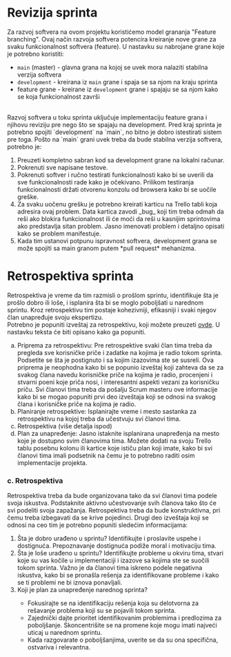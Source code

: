 # Revizija sprinta
Za razvoj softvera na ovom projektu koristićemo model grananja "Feature branching". Ovaj način razvoja softvera potencira kreiranje nove grane za svaku funkcionalnost softvera (feature). U nastavku su nabrojane grane koje je potrebno koristiti:
- `main` (master) - glavna grana na kojoj se uvek mora nalaziti stabilna verzija softvera
- `development` - kreirana iz `main` grane i spaja se sa njom na kraju sprinta
- feature grane - kreirane iz `development` grane i spajaju se sa njom kako se koja funkcionalnost završi

<br>
Razvoj softvera u toku sprinta uključuje implementaciju feature grana i njihovu reviziju pre nego što se spajaju na development. Pred kraj sprinta je potrebno spojiti `development` na `main`, no bitno je dobro istestirati sistem pre toga. Pošto na `main` grani uvek treba da bude stabilna verzija softvera, potrebno je:
<ol>
    <li>Preuzeti kompletno sabran kod sa development grane na lokalni računar.</li>
    <li>Pokrenuti sve napisane testove.</li>
    <li>Pokrenuti softver i ručno testirati funkcionalnosti kako bi se uverili da sve funkcionalnosti rade kako je očekivano. Prilikom testiranja funkcionalnosti držati otvorenu konzolu od browsera kako bi se uočile greške.</li>
    <li>Za svaku uočenu grešku je potrebno kreirati karticu na Trello tabli koja adresira ovaj problem. Data kartica zavodi _bug_ koji tim treba odmah da reši ako blokira funkcionalnost ili će moći da reši u kasnijim sprintovima ako predstavlja sitan problem. Jasno imenovati problem i detaljno opisati kako se problem manifestuje.</li>
    <li>Kada tim ustanovi potpunu ispravnost softvera, development grana se može spojiti sa main granom putem *pull request* mehanizma.</li>
</ol>

# Retrospektiva sprinta
Retrospektiva je vreme da tim razmisli o prošlom sprintu, identifikuje šta je prošlo dobro ili loše, i isplanira šta bi se moglo poboljšati u narednom sprintu. Kroz retrospektivu tim postaje kohezivniji, efikasniji i svaki njegov član unapređuje svoju ekspertizu.<br>
Potrebno je popuniti izveštaj za retrospektivu, koji možete preuzeti <a href="https://github.com/psw-ftn/supportive-information/blob/master/s1/w2/Sprint review template.pptx" target="_blank">ovde</a>. U nastavku teksta će biti opisano kako ga popuniti.

<ol type="a">
  <li>Priprema za retrospektivu: Pre retrospektive svaki član tima treba da pregleda sve korisničke priče i zadatke na kojima je radio tokom sprinta. Podsetite se šta je postignuto i sa kojim izazovima ste se susreli. Ova priprema je neophodna kako bi se popunio izveštaj koji zahteva da se za svakog člana navedu korisničke priče na kojima je radio, procenjeni i stvarni poeni koje priča nosi, i interesantni aspekti vezani za korisničku priču. Svi članovi tima treba da pošalju Scrum masteru ove informacije kako bi se mogao popuniti prvi deo izveštaja koji se odnosi na svakog člana i korisničke priče na kojima je radio.</li>
  <li>Planiranje retrospektive: Isplanirajte vreme i mesto sastanka za retrospektivu na kojoj treba da učestvuju svi članovi tima.</li>
  <li>Retrospektiva (više detalja ispod) </li>
  <li>Plan za unapređenje: Jasno istaknite isplanirana unapređenja na mesto koje je dostupno svim članovima tima. Možete dodati na svoju Trello tablu posebnu kolonu ili kartice koje ističu plan koji imate, kako bi svi članovi tima imali podsetnik na čemu je to potrebno raditi osim implementacije projekta.</li>
</ol>

### c. Retrospektiva
Retrospektiva treba da bude organizovana tako da svi članovi tima podele svoja iskustva. Podstaknite aktivno učestvovanje svih članova tako što će svi podeliti svoja zapažanja. Retrospektiva treba da bude konstruktivna, pri čemu treba izbegavati da se krive pojedinci. Drugi deo izveštaja koji se odnosi na ceo tim je potrebno popuniti sledećim informacijama:

<ol>
  <li>Šta je dobro urađeno u sprintu? Identifikujte i proslavite uspehe i dostignuća. Prepoznavanje dostignuća podiže moral i motivaciju tima.</li>
  <li>Šta je loše urađeno u sprintu? Identifikujte probleme u okviru tima, stvari koje su vas kočile u implementaciji i izazove sa kojima ste se suočili tokom sprinta. Važno je da članovi tima iskreno podele negativna iskustva, kako bi se pronašla rešenja za identifikovane probleme i kako se ti problemi ne bi iznova ponavljali.</li>
  <li>Koji je plan za unapređenje narednog sprinta?</li>
  <ul>
    <li>Fokusirajte se na identifikaciju rešenja koja su delotvorna za rešavanje problema koji su se pojavili tokom sprinta.</li>
    <li>Zajednički dajte prioritet identifikovanim problemima i predlozima za poboljšanje. Skoncentrišite se na promene koje mogu imati najveći uticaj u narednom sprintu.</li>
    <li>Kada razgovarate o poboljšanjima, uverite se da su ona specifična, ostvariva i relevantna.</li>
  </ul>
</ol>

